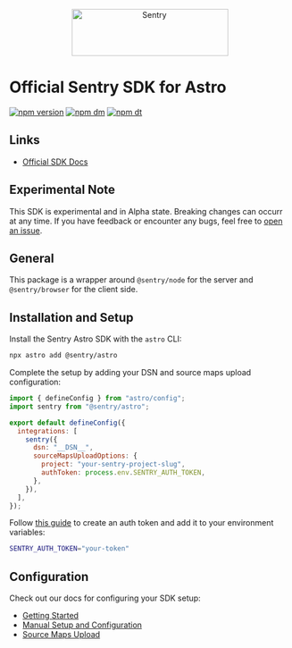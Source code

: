 <p align="center">
  <a href="https://sentry.io/?utm_source=github&utm_medium=logo" target="_blank">
    <img src="https://sentry-brand.storage.googleapis.com/sentry-wordmark-dark-280x84.png" alt="Sentry" width="280" height="84">
  </a>
</p>

# Official Sentry SDK for Astro

[![npm version](https://img.shields.io/npm/v/@sentry/astro.svg)](https://www.npmjs.com/package/@sentry/astro)
[![npm dm](https://img.shields.io/npm/dm/@sentry/astro.svg)](https://www.npmjs.com/package/@sentry/astro)
[![npm dt](https://img.shields.io/npm/dt/@sentry/astro.svg)](https://www.npmjs.com/package/@sentry/astro)

## Links

 - [Official SDK Docs](https://docs.sentry.io/platforms/javascript/guides/astro/)

## Experimental Note

This SDK is experimental and in Alpha state. Breaking changes can occurr at any time.
If you have feedback or encounter any bugs, feel free to [open an issue](https://github.com/getsentry/sentry-javascript/issues/new/choose).

## General

This package is a wrapper around `@sentry/node` for the server and `@sentry/browser` for the client side.

## Installation and Setup

Install the Sentry Astro SDK with the `astro` CLI:

```bash
npx astro add @sentry/astro
```

Complete the setup by adding your DSN and source maps upload configuration:

```javascript
import { defineConfig } from "astro/config";
import sentry from "@sentry/astro";

export default defineConfig({
  integrations: [
    sentry({
      dsn: "__DSN__",
      sourceMapsUploadOptions: {
        project: "your-sentry-project-slug",
        authToken: process.env.SENTRY_AUTH_TOKEN,
      },
    }),
  ],
});
```

Follow [this guide](https://docs.sentry.io/product/accounts/auth-tokens/#organization-auth-tokens) to create an auth token and add it to your environment variables:

```bash
SENTRY_AUTH_TOKEN="your-token"
```

## Configuration

Check out our docs for configuring your SDK setup:

* [Getting Started](https://docs.sentry.io/platforms/javascript/guides/astro/)
* [Manual Setup and Configuration](https://docs.sentry.io/platforms/javascript/guides/astro/manual-setup/)
* [Source Maps Upload](https://docs.sentry.io/platforms/javascript/guides/astro/sourcemaps/)
